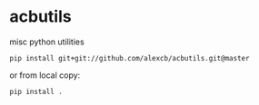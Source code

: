 # acbutils
misc python utilities

    pip install git+git://github.com/alexcb/acbutils.git@master

or from local copy:

    pip install .
